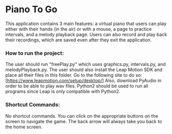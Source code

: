 # Piano To Go

This application contains 3 main features: a virtual piano that users can play either with their hands (in the air) or with a mouse, a page to practice intervals, and a melody playback page. Users can also record and play back their recordings, which are saved even after they exit the application. 

### How to run the project:

The user should run "freePlay.py" which uses graphics.py, intervals.py, and melodyPlayback.py. 
The user should also install the Leap Motion SDK and place all their files in this folder. Go to the following site to do so: [https://www.leapmotion.com/setup/desktop/]
Also, download PyAudio in order to be able to play wav files. 
Python2 should be used to run all programs since Leap is only compatible with Python2.

### Shortcut Commands:
No shortcut commands. You can click on the appropriate buttons on the screen to navigate the game. The back arrow will always take you back to the home screen.
